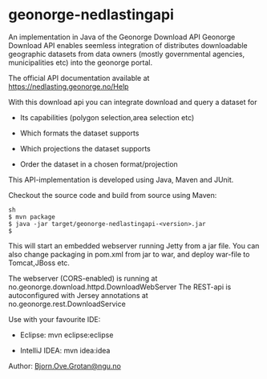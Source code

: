 # geonorge-nedlastingapi

An implementation in Java of the Geonorge Download API 
Geonorge Download API enables seemless integration of distributes downloadable geographic datasets
from data owners (mostly governmental agencies, municipalities etc) into the geonorge portal.

The official API documentation available at https://nedlasting.geonorge.no/Help



With this download api you can integrate download and query a dataset for
  
  - Its capabilities (polygon selection,area selection etc)
  
  - Which formats the dataset supports
  
  - Which projections the dataset supports
  
  - Order the dataset in a chosen format/projection


This API-implementation is developed using Java, Maven and JUnit.

Checkout the source code and build from source using Maven:
```
sh
$ mvn package 
$ java -jar target/geonorge-nedlastingapi-<version>.jar
$ 
```


This will start an embedded webserver running Jetty from a jar file. 
You can also change packaging in pom.xml from jar to war, and deploy war-file to Tomcat,JBoss etc.

The webserver (CORS-enabled) is running at no.geonorge.download.httpd.DownloadWebServer
The REST-api is autoconfigured with Jersey annotations at no.geonorge.rest.DownloadService



Use with your favourite IDE:

- Eclipse: mvn eclipse:eclipse

- IntelliJ IDEA: mvn idea:idea






Author: Bjorn.Ove.Grotan@ngu.no